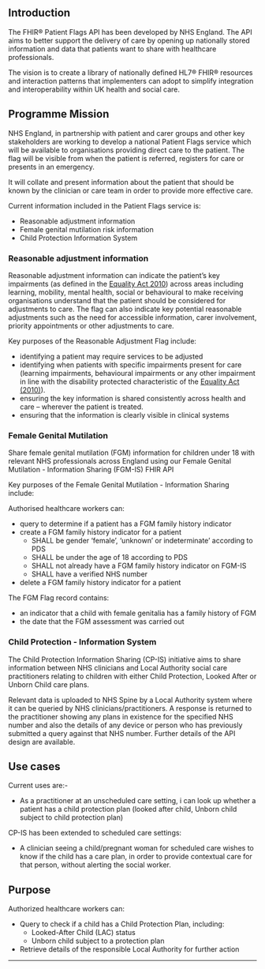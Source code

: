 ## Introduction

The FHIR® Patient Flags API has been developed by NHS England. The API aims to better support the delivery of care by opening up nationally stored information and data that patients want to share with healthcare professionals.

The vision is to create a library of nationally defined HL7® FHIR® resources and interaction patterns that implementers can adopt to simplify integration and interoperability within UK health and social care.

## Programme Mission

NHS England, in partnership with patient and carer groups and other key stakeholders are working to develop a national Patient Flags service which will be available to organisations providing direct care to the patient. The flag will be visible from when the patient is referred, registers for care or presents in an emergency.

<a name="pf-key-purposes"></a>
It will collate and present information about the patient that should be known by the clinician or care team in order to provide more effective care.

Current information included in the Patient Flags service is:

* Reasonable adjustment information
* Female genital mutilation risk information
* Child Protection Information System

### Reasonable adjustment information
Reasonable adjustment information can indicate the patient’s key impairments (as defined in the [Equality Act 2010](https://www.gov.uk/guidance/equality-act-2010-guidance)) across areas including learning, mobility, mental health, social or behavioural to make receiving organisations understand that the patient should be considered for adjustments to care. The flag can also indicate key potential reasonable adjustments such as the need for accessible information, carer involvement, priority appointments or other adjustments to care.

<a name="ra-key-purposes"></a>
Key purposes of the Reasonable Adjustment Flag include: 

* identifying a patient may require services to be adjusted  
* identifying when patients with specific impairments present for care (learning impairments, behavioural impairments or any other impairment in line with the disability protected characteristic of the [Equality Act (2010)](https://www.gov.uk/guidance/equality-act-2010-guidance)). 
* ensuring the key information is shared consistently across health and care – wherever the patient is treated. 
* ensuring that the information is clearly visible in clinical systems 

### Female Genital Mutilation
Share female genital mutilation (FGM) information for children under 18 with relevant NHS professionals across England using our Female Genital Mutilation - Information Sharing (FGM-IS) FHIR API

<a name="fgm-key-purposes"></a>
Key purposes of the Female Genital Mutilation - Information Sharing include:

Authorised healthcare workers can:

* query to determine if a patient has a FGM family history indicator
* create a FGM family history indicator for a patient
  * SHALL be gender ‘female’, ‘unknown’ or indeterminate’ according to PDS
  * SHALL be under the age of 18 according to PDS
  * SHALL not already have a FGM family history indicator on FGM-IS
  * SHALL have a verified NHS number
* delete a FGM family history indicator for a patient

The FGM Flag record contains:

* an indicator that a child with female genitalia has a family history of FGM
* the date that the FGM assessment was carried out

### Child Protection - Information System

The Child Protection Information Sharing (CP-IS) initiative aims to share information between NHS clinicians and Local Authority social care practitioners relating to children with either Child Protection, Looked After or Unborn Child care plans.

Relevant data is uploaded to NHS Spine by a Local Authority system where it can be queried by NHS clinicians/practitioners. A response is returned to the practitioner showing any plans in existence for the specified NHS number and also the details of any device or person who has previously submitted a query against that NHS number. Further details of the API design are available.

## Use cases

Current uses are:-

 - As a practitioner at an unscheduled care setting, i can look up whether a patient has a child protection plan (looked after child, Unborn child subject to child protection plan)

 CP-IS has been extended to scheduled care settings:

 - A clinician seeing a child/pregnant woman for scheduled care wishes to know if the child has a care plan, in order to provide contextual care for that person, without alerting the social worker.

## Purpose

 Authorized healthcare workers can:

- Query to check if a child has a Child Protection Plan, including:
  - Looked-After Child (LAC) status
  - Unborn child subject to a protection plan
- Retrieve details of the responsible Local Authority for further action

---

